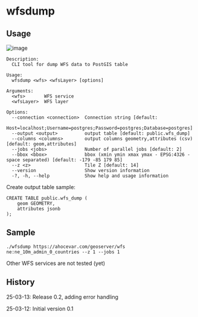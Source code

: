 # wfsdump

## Usage 

![image](https://github.com/user-attachments/assets/09ebd759-519d-425c-bc20-141c2af47212)

```
Description:
  CLI tool for dump WFS data to PostGIS table

Usage:
  wfsdump <wfs> <wfsLayer> [options]

Arguments:
  <wfs>       WFS service
  <wfsLayer>  WFS layer

Options:
  --connection <connection>  Connection string [default:
                             Host=localhost;Username=postgres;Password=postgres;Database=postgres]
  --output <output>          output table [default: public.wfs_dump]
  --columns <columns>        output columns geometry,attributes (csv) [default: geom,attributes]
  --jobs <jobs>              Number of parallel jobs [default: 2]
  --bbox <bbox>              bbox (xmin ymin xmax ymax - EPSG:4326 - space separated) [default: -179 -85 179 85]
  --z <z>                    Tile Z [default: 14]
  --version                  Show version information
  -?, -h, --help             Show help and usage information
```

Create output table sample:

```
CREATE TABLE public.wfs_dump (
    geom GEOMETRY,
    attributes jsonb
);
```

## Sample

```
./wfsdump https://ahocevar.com/geoserver/wfs ne:ne_10m_admin_0_countries --z 1 --jobs 1
```

Other WFS services are not tested (yet)

## History

25-03-13: Release 0.2, adding error handling

25-03-12: Initial version 0.1
